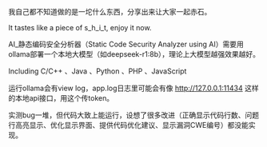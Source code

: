 我自己都不知道做的是一坨什么东西，分享出来让大家一起赤石。

It tastes like a piece of s_h_i_t, enjoy it now.

AI_静态编码安全分析器（Static Code Security Analyzer using AI）需要用ollama部署一个本地大模型（如deepseek-r1:8b），理论上大模型越强效果越好。

Including C/C++ 、Java 、Python 、PHP 、JavaScript

运行ollama会有view log，app.log日志里可能会有像 http://127.0.0.1:11434 这样的本地api接口，用这个传token。

实测bug一堆，但代码大致上能运行，设想了很多改进（正确显示代码行数、问题行高亮显示、优化显示界面、提供代码优化建议、显示漏洞CWE编号）都没能实现。

